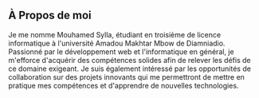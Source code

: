 À Propos de moi  
---

Je me nomme Mouhamed Sylla, étudiant en troisième de licence informatique à l'université Amadou Makhtar Mbow de Diamniadio.
Passionné par le développement web et l'informatique en général, je m'efforce d'acquérir des compétences solides afin de relever les défis de ce domaine exigeant.
Je suis également intéressé par les opportunités de collaboration sur des projets innovants qui me permettront de mettre en pratique mes compétences et d'apprendre de nouvelles technologies.


<!---
MouhamedSyllla/MouhamedSyllla is a ✨ special ✨ repository because its `README.md` (this file) appears on your GitHub profile.
You can click the Preview link to take a look at your changes.
--->
